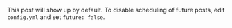 <!--
---
title: 'Future Blog Post'
date: 2199-01-01
permalink: /posts/2012/08/blog-post-4/
tags:
  - cool posts
  - category1
  - category2
---
-->
This post will show up by default. To disable scheduling of future posts, edit `config.yml` and set `future: false`. 
